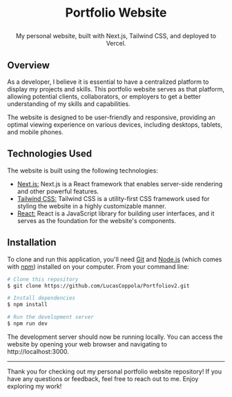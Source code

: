# <p align="center">Portfolio Website<p/>

<p align="center">My personal website, built with Next.js, Tailwind CSS, and deployed to Vercel.<p/>

## Overview

As a developer, I believe it is essential to have a centralized platform to display my projects and skills. This portfolio website serves as that platform, allowing potential clients, collaborators, or employers to get a better understanding of my skills and capabilities.

The website is designed to be user-friendly and responsive, providing an optimal viewing experience on various devices, including desktops, tablets, and mobile phones.

## Technologies Used

The website is built using the following technologies:

- [Next.js:](https://nextjs.org/) Next.js is a React framework that enables server-side rendering and other powerful features.
- [Tailwind CSS:](https://tailwindcss.com/) Tailwind CSS is a utility-first CSS framework used for styling the website in a highly customizable manner.
- [React:](https://react.dev/) React is a JavaScript library for building user interfaces, and it serves as the foundation for the website's components.

## Installation

To clone and run this application, you'll need [Git](https://git-scm.com) and [Node.js](https://nodejs.org/en/download/) (which comes with [npm](http://npmjs.com)) installed on your computer. From your command line:

```bash
# Clone this repository
$ git clone https://github.com/LucasCoppola/Portfoliov2.git

# Install dependencies
$ npm install

# Run the development server
$ npm run dev
```

The development server should now be running locally. You can access the website by opening your web browser and navigating to http://localhost:3000.

<hr>

Thank you for checking out my personal portfolio website repository! If you have any questions or feedback, feel free to reach out to me. Enjoy exploring my work!
